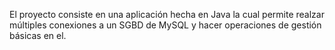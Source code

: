 El proyecto consiste en una aplicación hecha en Java la cual permite realzar múltiples conexiones a un SGBD de MySQL
y hacer operaciones de gestión básicas en el.